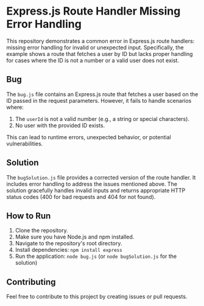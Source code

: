 # Express.js Route Handler Missing Error Handling

This repository demonstrates a common error in Express.js route handlers: missing error handling for invalid or unexpected input.  Specifically, the example shows a route that fetches a user by ID but lacks proper handling for cases where the ID is not a number or a valid user does not exist.

## Bug

The `bug.js` file contains an Express.js route that fetches a user based on the ID passed in the request parameters.  However, it fails to handle scenarios where:

1.  The `userId` is not a valid number (e.g., a string or special characters).
2.  No user with the provided ID exists.

This can lead to runtime errors, unexpected behavior, or potential vulnerabilities.

## Solution

The `bugSolution.js` file provides a corrected version of the route handler. It includes error handling to address the issues mentioned above.  The solution gracefully handles invalid inputs and returns appropriate HTTP status codes (400 for bad requests and 404 for not found).

## How to Run

1. Clone the repository.
2. Make sure you have Node.js and npm installed.
3. Navigate to the repository's root directory.
4. Install dependencies: `npm install express`
5. Run the application: `node bug.js` (or `node bugSolution.js` for the solution)

## Contributing

Feel free to contribute to this project by creating issues or pull requests.